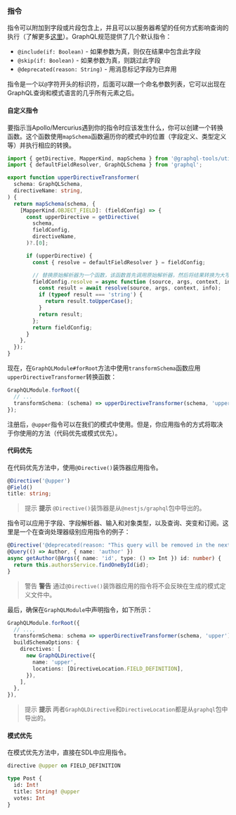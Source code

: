 ### 指令

指令可以附加到字段或片段包含上，并且可以以服务器希望的任何方式影响查询的执行（了解更多[这里](https://graphql.org/learn/queries/#directives)）。GraphQL规范提供了几个默认指令：

- `@include(if: Boolean)` - 如果参数为真，则仅在结果中包含此字段
- `@skip(if: Boolean)` - 如果参数为真，则跳过此字段
- `@deprecated(reason: String)` - 用消息标记字段为已弃用

指令是一个以`@`字符开头的标识符，后面可以跟一个命名参数列表，它可以出现在GraphQL查询和模式语言的几乎所有元素之后。

#### 自定义指令

要指示当Apollo/Mercurius遇到你的指令时应该发生什么，你可以创建一个转换函数。这个函数使用`mapSchema`函数遍历你的模式中的位置（字段定义、类型定义等）并执行相应的转换。

```typescript
import { getDirective, MapperKind, mapSchema } from '@graphql-tools/utils';
import { defaultFieldResolver, GraphQLSchema } from 'graphql';

export function upperDirectiveTransformer(
  schema: GraphQLSchema,
  directiveName: string,
) {
  return mapSchema(schema, {
    [MapperKind.OBJECT_FIELD]: (fieldConfig) => {
      const upperDirective = getDirective(
        schema,
        fieldConfig,
        directiveName,
      )?.[0];

      if (upperDirective) {
        const { resolve = defaultFieldResolver } = fieldConfig;

        // 替换原始解析器为一个函数，该函数首先调用原始解析器，然后将结果转换为大写
        fieldConfig.resolve = async function (source, args, context, info) {
          const result = await resolve(source, args, context, info);
          if (typeof result === 'string') {
            return result.toUpperCase();
          }
          return result;
        };
        return fieldConfig;
      }
    },
  });
}
```

现在，在`GraphQLModule#forRoot`方法中使用`transformSchema`函数应用`upperDirectiveTransformer`转换函数：

```typescript
GraphQLModule.forRoot({
  // ...
  transformSchema: (schema) => upperDirectiveTransformer(schema, 'upper'),
});
```

注册后，`@upper`指令可以在我们的模式中使用。但是，你应用指令的方式将取决于你使用的方法（代码优先或模式优先）。

#### 代码优先

在代码优先方法中，使用`@Directive()`装饰器应用指令。

```typescript
@Directive('@upper')
@Field()
title: string;
```

> 提示 **提示** `@Directive()`装饰器是从`@nestjs/graphql`包中导出的。

指令可以应用于字段、字段解析器、输入和对象类型，以及查询、突变和订阅。这里是一个在查询处理器级别应用指令的例子：

```typescript
@Directive('@deprecated(reason: "This query will be removed in the next version")')
@Query(() => Author, { name: 'author' })
async getAuthor(@Args({ name: 'id', type: () => Int }) id: number) {
  return this.authorsService.findOneById(id);
}
```

> 警告 **警告** 通过`@Directive()`装饰器应用的指令将不会反映在生成的模式定义文件中。

最后，确保在`GraphQLModule`中声明指令，如下所示：

```typescript
GraphQLModule.forRoot({
  // ...,
  transformSchema: schema => upperDirectiveTransformer(schema, 'upper'),
  buildSchemaOptions: {
    directives: [
      new GraphQLDirective({
        name: 'upper',
        locations: [DirectiveLocation.FIELD_DEFINITION],
      }),
    ],
  },
}),
```

> 提示 **提示** 两者`GraphQLDirective`和`DirectiveLocation`都是从`graphql`包中导出的。

#### 模式优先

在模式优先方法中，直接在SDL中应用指令。

```graphql
directive @upper on FIELD_DEFINITION

type Post {
  id: Int!
  title: String! @upper
  votes: Int
}
```